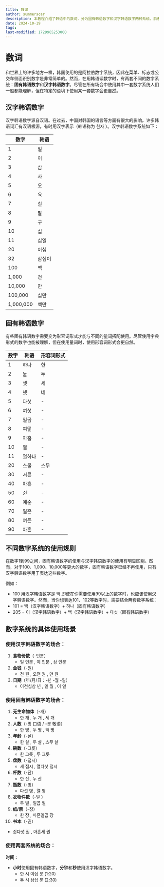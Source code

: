 ```yaml
---
title: 数词
author: summerscar
description: 本教程介绍了韩语中的数词，分为固有韩语数字和汉字韩语数字两种系统。前者用于无生命物体、人数等场合，后者则用于金钱、日期等。掌握两套系统的使用规则，有助于在不同情境中更自然地表达数字。
date: 2024-10-19
tags:
last-modified: 1729965253000
---
```


# 数词
和世界上的许多地方一样，韩国使用的是阿拉伯数字系统，因此在菜单、标志或公交车侧面识别数字是非常简单的。然而，在用韩语读数字时，有两套不同的数字系统：**固有韩语数字**和**汉字韩语数字**。尽管在所有场合中使用其中一套数字系统人们一般都能理解，但在特定的语境下使用某一套数字会更自然。

## 汉字韩语数字
汉字韩语数字源自汉语。在过去，中国对韩国的语言等方面有很大的影响。许多韩语词汇有汉语根源，有时用汉字表示（韩语称为 <Speak>한자</Speak> ）。汉字韩语数字系统如下：

| 数字   | 韩语  |
| ------ | ----- |
| 1      | <Speak>일</Speak>    |
| 2      | <Speak>이</Speak>    |
| 3      | <Speak>삼</Speak>    |
| 4      | <Speak>사</Speak>    |
| 5      | <Speak>오</Speak>    |
| 6      | <Speak>육</Speak>    |
| 7      | <Speak>칠</Speak>    |
| 8      | <Speak>팔</Speak>    |
| 9      | <Speak>구</Speak>    |
| 10     | <Speak>십</Speak>    |
| 11     | <Speak>십일</Speak>  |
| 20     | <Speak>이십</Speak>  |
| 32     | <Speak>삼십이</Speak> |
| 100    | <Speak>백</Speak>    |
| 1,000  | <Speak>천</Speak>    |
| 10,000 | <Speak>만</Speak>    |
| 100,000| <Speak>십만</Speak>  |
| 1,000,000| <Speak>백만</Speak> |

## 固有韩语数字
有些固有韩语数字需要变为形容词形式才能与不同的量词搭配使用。尽管使用字典形式的数字也能被理解，但在使用量词时，使用形容词形式会更自然。

| 数字   | 韩语  | 形容词形式 |
| ------ | ----- | ---------- |
| 1      | <Speak>하나</Speak>  | <Speak>한</Speak>    |
| 2      | <Speak>둘</Speak>    | <Speak>두</Speak>    |
| 3      | <Speak>셋</Speak>    | <Speak>세</Speak>     |
| 4      | <Speak>넷</Speak>    | <Speak>네</Speak>     |
| 5      | <Speak>다섯</Speak>  | -          |
| 6      | <Speak>여섯</Speak>  | -          |
| 7      | <Speak>일곱</Speak>  | -          |
| 8      | <Speak>여덟</Speak>  | -          |
| 9      | <Speak>아홉</Speak>  | -          |
| 10     | <Speak>열</Speak>    | -          |
| 11     | <Speak>열하나</Speak> | -          |
| 20     | <Speak>스물</Speak>  | <Speak>스무</Speak> |
| 30     | <Speak>서른</Speak>  | -          |
| 40     | <Speak>마흔</Speak>  | -          |
| 50     | <Speak>쉰</Speak>    | -          |
| 60     | <Speak>예순</Speak>  | -          |
| 70     | <Speak>일흔</Speak>  | -          |
| 80     | <Speak>여든</Speak>  | -          |
| 90     | <Speak>아흔</Speak>  | -          |

## 不同数字系统的使用规则
在数字1到99之间，固有韩语数字的使用与汉字韩语数字的使用有明显区别。然而，对于100、1,000、10,000等更大的数字，固有韩语数字已经不再使用，只有汉字韩语数字用于表达这些数字。

例如：
- 100 用汉字韩语数字是 <Speak>백</Speak>
即使在你需要使用99以上的数字时，也应该使用汉字韩语数字。然而，当你想表达101、102等数字时，需要结合两套数字系统：
- 101 = <Speak>백</Speak>（汉字韩语数字）+ <Speak>하나</Speak>（固有韩语数字）
- 205 = <Speak>이</Speak>（汉字韩语数字）+ <Speak>백</Speak>（汉字韩语数字）+ <Speak>다섯</Speak>（固有韩语数字）

## 数字系统的具体使用场景

### 使用汉字韩语数字的场合：
1. **食物份数**（-인분）
   - <Speak>일 인분</Speak> , <Speak>이 인분</Speak> , <Speak>삼 인분</Speak>
2. **金钱**（-원）
   - <Speak>천 원</Speak> , <Speak>오천 원</Speak> , <Speak>만 원</Speak>
3. **日期**（年/月/日：-년  -월  -일）
   - <Speak>이천십삼 년</Speak> , <Speak>일 월</Speak> , <Speak>이 일</Speak>

### 使用固有韩语数字的场合：
1. **无生命物体**（-개）
   - <Speak>한 개</Speak> , <Speak>두 개</Speak> , <Speak>세 개</Speak>
2. **人数**（-명  口语 / -분  敬语）
   - <Speak>한 명</Speak> , <Speak>두 명</Speak> , <Speak>백 명</Speak>
3. **年龄**（-살）
   - <Speak>한 살</Speak> , <Speak>두 살</Speak> , <Speak>스무 살</Speak>
4. **碗数**（-그릇）
   - <Speak>한 그릇</Speak> , <Speak>두 그릇</Speak>
5. **盘数**（-접시）
   - <Speak>세 접시</Speak> , <Speak>열다섯 접시</Speak>
6. **杯数**（-잔）
   - <Speak>한 잔</Speak> , <Speak>두 잔</Speak>
7. **瓶数**（-병）
   - <Speak>다섯 병</Speak> , <Speak>열 병</Speak>
8. **衣物件数**（-벌 ）
   - <Speak>두 벌</Speak> , <Speak>일곱 벌</Speak>
9. **纸/票**（-장）
   - <Speak>한 장</Speak> , <Speak>마흔일곱 장</Speak>
10. **书本**（-권）
   - <Speak>쉰다섯 권</Speak> , <Speak>아흔세 권</Speak>

### 使用两套系统的场合：
**时间**：
- **小时**使用固有韩语数字，**分钟**和**秒**使用汉字韩语数字。
   - <Speak>한 시 이십 분</Speak>  (1:20)
   - <Speak>두 시 삼십 분</Speak>  (2:30)
